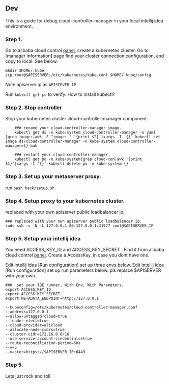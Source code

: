 ## Dev

This is a guide for debug cloud-controller-manager in your local intellij idea environment.

### Step 1.

Go to alibaba cloud control [panel](https://cs.console.aliyun.com), create a kubernetes cluster.
Go to [manager information] page find your cluster connection configuration, and copy to local. See below.
```
mkdir $HOME/.kube
scp root@$APISERVER:/etc/kubernetes/kube.conf $HOME/.kube/config
```

Note apiserver ip as ```APISERVER_IP```.

Run ```kubectl get po``` to verify. How to install kubectl?

### Step 2. Stop controller

Stop your kubernetes cluster cloud-controller-manager component.

```
    ### rename your cloud-controller-manager image.
    kubectl get ds -n kube-system cloud-controller-manager -o yaml |grep image:|awk -F "image: " '{print $2}'|xargs -I '{}' kubectl set image ds/cloud-controller-manager -n kube-system cloud-controller-manager={}-bak

    ### restart your cloud-controller-manager.
    kubectl get po -n kube-system|grep cloud-con|awk '{print $1}'|xargs -I '{}' kubectl delete po -n kube-system {}
```

### Step 3. Set up your metaserver proxy.

run ```bash hack/setup.sh```

### Step 4. Setup proxy to your kubernetes cluster.

replaced with your own apiserver public loadbalancer ip.
```
### replaced with your own apiserver public loadbalancer ip.
sudo ssh -v -N -L 127.0.0.1:80:127.0.0.1:31977 root@$APISERVER_IP

```

### Step 5. Setup your intellij idea

You need ACCESS_KEY_ID and ACCESS_KEY_SECRET . Find it from alibaba cloud control [panel](https://ak-console.aliyun.com/?spm=5176.2020520152.aliyun_topbar.193.5bd916ddyIgotF#/accesskey).
Create a AccessKey, in case you dont have one.

Edit intellij idea [Run configuration] set up three envs below.
Edit intellij idea [Run configuration] set up run parameters below. pls replace $APISERVER with your own.
```
###  set your IDE runner, With Env, With Parameters.
export ACCESS_KEY_ID
export ACCESS_KEY_SECRET
export METADATA_ENDPOINT=http://127.0.0.1

--kubeconfig=/etc/kubernetes/cloud-controller-manager.conf
--address=127.0.0.1
--allow-untagged-cloud=true
--leader-elect=true
--cloud-provider=alicloud
--allocate-node-cidrs=true
--cluster-cidr=172.16.0.0/16
--use-service-account-credentials=true
--route-reconciliation-period=60s
--v=5
--master=https://$APISERVER_IP:6443
```


### Step 5.

Lets just rock and roll
